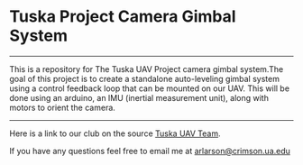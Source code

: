 Tuska Project Camera Gimbal System
=========
----
This is a repository for The Tuska UAV Project camera gimbal system.The goal of this project is to create a standalone auto-leveling gimbal system using a control feedback loop that can be mounted on our UAV. This will be done using an arduino, an IMU (inertial measurement unit), along with motors to orient the camera.

----
Here is a link to our club on the source [Tuska UAV Team].

If you have any questions feel free to email me at arlarson@crimson.ua.edu

 
[Tuska UAV Team]:https://ua.collegiatelink.net/organization/Tuska

